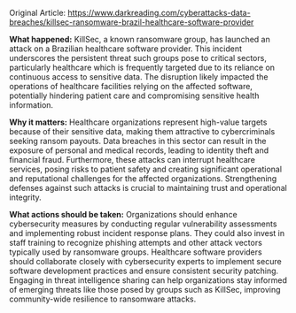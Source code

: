 Original Article: https://www.darkreading.com/cyberattacks-data-breaches/killsec-ransomware-brazil-healthcare-software-provider

**What happened:**
KillSec, a known ransomware group, has launched an attack on a Brazilian healthcare software provider. This incident underscores the persistent threat such groups pose to critical sectors, particularly healthcare which is frequently targeted due to its reliance on continuous access to sensitive data. The disruption likely impacted the operations of healthcare facilities relying on the affected software, potentially hindering patient care and compromising sensitive health information.

**Why it matters:**
Healthcare organizations represent high-value targets because of their sensitive data, making them attractive to cybercriminals seeking ransom payouts. Data breaches in this sector can result in the exposure of personal and medical records, leading to identity theft and financial fraud. Furthermore, these attacks can interrupt healthcare services, posing risks to patient safety and creating significant operational and reputational challenges for the affected organizations. Strengthening defenses against such attacks is crucial to maintaining trust and operational integrity.

**What actions should be taken:**
Organizations should enhance cybersecurity measures by conducting regular vulnerability assessments and implementing robust incident response plans. They could also invest in staff training to recognize phishing attempts and other attack vectors typically used by ransomware groups. Healthcare software providers should collaborate closely with cybersecurity experts to implement secure software development practices and ensure consistent security patching. Engaging in threat intelligence sharing can help organizations stay informed of emerging threats like those posed by groups such as KillSec, improving community-wide resilience to ransomware attacks.